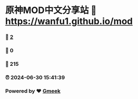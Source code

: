 # 原神MOD中文分享站 :link: https://wanfu1.github.io/mod 
### :page_facing_up: [2](https://wanfu1.github.io/mod/tag.html) 
### :speech_balloon: 0 
### :hibiscus: 215 
### :alarm_clock: 2024-06-30 15:41:39 
### Powered by :heart: [Gmeek](https://github.com/Meekdai/Gmeek)
